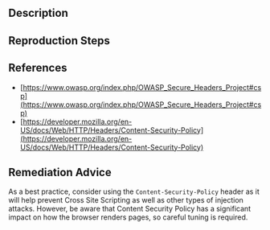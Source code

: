 ## Description


## Reproduction Steps


## References

- [https://www.owasp.org/index.php/OWASP_Secure_Headers_Project#csp](https://www.owasp.org/index.php/OWASP_Secure_Headers_Project#csp)
- [https://developer.mozilla.org/en-US/docs/Web/HTTP/Headers/Content-Security-Policy](https://developer.mozilla.org/en-US/docs/Web/HTTP/Headers/Content-Security-Policy)


## Remediation Advice

As a best practice, consider using the `Content-Security-Policy` header as it will help prevent Cross Site Scripting as well as other types of injection attacks. However, be aware that Content Security Policy has a significant impact on how the browser renders pages, so careful tuning is required.

